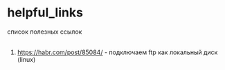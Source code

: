 # helpful_links
список полезных ссылок<br><br>
1. https://habr.com/post/85084/ - подключаем ftp как локальный диск (linux)
